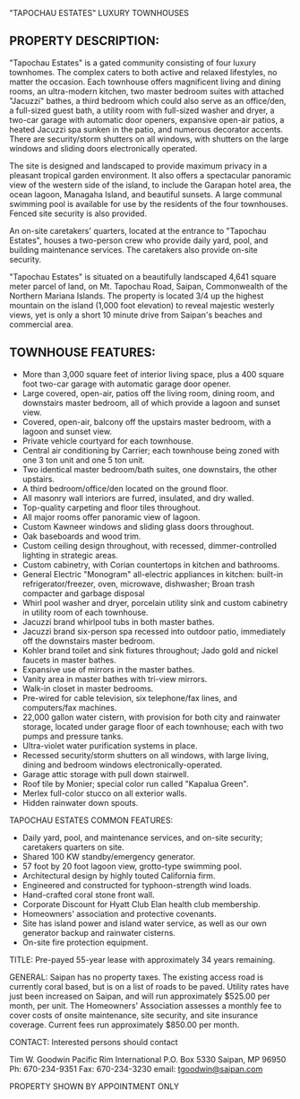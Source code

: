 "TAPOCHAU ESTATES" LUXURY TOWNHOUSES

## PROPERTY DESCRIPTION:
"Tapochau Estates" is a gated community consisting of four luxury townhomes. The complex caters to both active and relaxed lifestyles, no matter the occasion. Each townhouse offers magnificent living and dining rooms, an ultra-modern kitchen, two master bedroom suites with attached "Jacuzzi" bathes, a third bedroom which could also serve as an office/den, a full-sized guest bath, a utility room with full-sized washer and dryer, a two-car garage with automatic door openers, expansive open-air patios, a heated Jacuzzi spa sunken in the patio, and numerous decorator accents. There are security/storm shutters on all windows, with shutters on the large windows and sliding doors electronically operated.

The site is designed and landscaped to provide maximum privacy in a pleasant tropical garden environment. It also offers a spectacular panoramic view of the western side of the island, to include the Garapan hotel area, the ocean lagoon, Managaha Island, and beautiful sunsets. A large communal swimming pool is available for use by the residents of the four townhouses. Fenced site security is also provided.

An on-site caretakers' quarters, located at the entrance to "Tapochau Estates", houses a two-person crew who provide daily yard, pool, and building maintenance services. The caretakers also provide on-site security.

"Tapochau Estates" is situated on a beautifully landscaped 4,641 square meter parcel of land, on Mt. Tapochau Road, Saipan, Commonwealth of the Northern Mariana Islands. The property is located 3/4 up the highest mountain on the island (1,000 foot elevation) to reveal majestic westerly views, yet is only a short 10 minute drive from Saipan's beaches and commercial area.


## TOWNHOUSE FEATURES:
- More than 3,000 square feet of interior living space, plus a 400 square foot two-car garage with automatic garage door opener.
- Large covered, open-air, patios off the living room, dining room, and downstairs master bedroom, all of which provide a lagoon and sunset view.
- Covered, open-air, balcony off the upstairs master bedroom, with a lagoon and sunset view.
- Private vehicle courtyard for each townhouse.
- Central air conditioning by Carrier; each townhouse being zoned with one 3 ton unit and one 5 ton unit.
- Two identical master bedroom/bath suites, one downstairs, the other upstairs.
- A third bedroom/office/den located on the ground floor.
- All masonry wall interiors are furred, insulated, and dry walled.
- Top-quality carpeting and floor tiles throughout.
- All major rooms offer panoramic view of lagoon.
- Custom Kawneer windows and sliding glass doors throughout.
- Oak baseboards and wood trim.
- Custom ceiling design throughout, with recessed, dimmer-controlled lighting in strategic areas.
- Custom cabinetry, with Corian countertops in kitchen and bathrooms.
- General Electric "Monogram" all-electric appliances in kitchen: built-in refrigerator/freezer, oven, microwave, dishwasher; Broan trash compacter and garbage disposal
- Whirl pool washer and dryer, porcelain utility sink and custom cabinetry in utility room of each townhouse.
- Jacuzzi brand whirlpool tubs in both master bathes.
- Jacuzzi brand six-person spa recessed into outdoor patio, immediately off the downstairs master bedroom.
- Kohler brand toilet and sink fixtures throughout; Jado gold and nickel faucets in master bathes.
- Expansive use of mirrors in the master bathes.
- Vanity area in master bathes with tri-view mirrors.
- Walk-in closet in master bedrooms.
- Pre-wired for cable television, six telephone/fax lines, and computers/fax machines.
- 22,000 gallon water cistern, with provision for both city and rainwater storage, located under garage floor of each townhouse; each with two pumps and pressure tanks.
- Ultra-violet water purification systems in place.
- Recessed security/storm shutters on all windows, with large living, dining and bedroom windows electronically-operated.
- Garage attic storage with pull down stairwell.
- Roof tile by Monier; special color run called "Kapalua Green".
- Merlex full-color stucco on all exterior walls.
- Hidden rainwater down spouts.

TAPOCHAU ESTATES COMMON FEATURES:

- Daily yard, pool, and maintenance services, and on-site security; caretakers quarters on site.
- Shared 100 KW standby/emergency generator.
- 57 foot by 20 foot lagoon view, grotto-type swimming pool.
- Architectural design by highly touted California firm.
- Engineered and constructed for typhoon-strength wind loads.
- Hand-crafted coral stone front wall.
- Corporate Discount for Hyatt Club Elan health club membership.
- Homeowners' association and protective covenants.
- Site has island power and island water service, as well as our own generator backup and rainwater cisterns.
- On-site fire protection equipment.


TITLE:
Pre-payed 55-year lease with approximately 34 years remaining.

GENERAL:
Saipan has no property taxes. The existing access road is currently coral based, but is on a list of roads to be paved. Utility rates have just been increased on Saipan, and will run approximately $525.00 per month, per unit.
The Homeowners' Association assesses a monthly fee to cover costs of onsite maintenance, site security, and site insurance coverage. Current fees run approximately $850.00 per month.


CONTACT:
Interested persons should contact

Tim W. Goodwin
Pacific Rim International
P.O. Box 5330
Saipan, MP 96950
Ph: 670-234-9351
Fax: 670-234-3230
email: tgoodwin@saipan.com

PROPERTY SHOWN BY APPOINTMENT ONLY